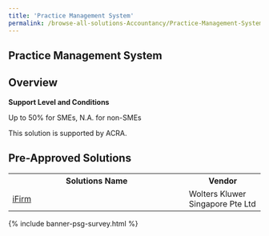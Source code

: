 ```yaml
---
title: 'Practice Management System'
permalink: /browse-all-solutions-Accountancy/Practice-Management-System
---
```


## Practice Management System
## Overview

**Support Level and Conditions**

Up to 50% for SMEs, N.A. for non-SMEs

This solution is supported by ACRA.

## Pre-Approved Solutions

<table>
<tr>
<th style='width: auto;'><b>Solutions Name</b></th>
<th style='width: 30%;'><b>Vendor</b></th>
</tr>
<tr>
<td><a href='/productivity-solutions-grant/solutionrepo/solution1732' target='_blank'>iFirm</a><br></td>
<td>Wolters Kluwer Singapore Pte Ltd</td>
</tr>
</table>

{% include banner-psg-survey.html %}
